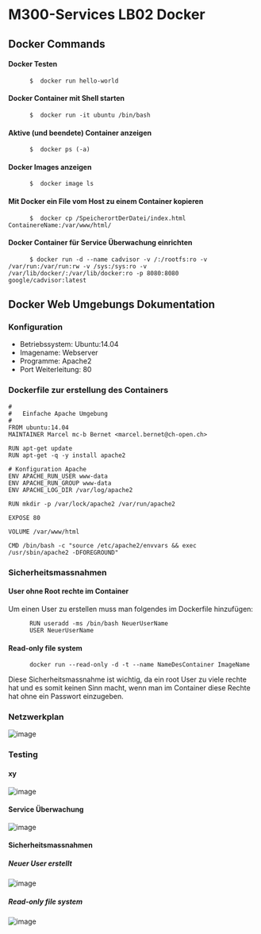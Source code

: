 # M300-Services LB02 Docker

## Docker Commands

#### Docker Testen

```Shell
      $  docker run hello-world
```

#### Docker Container mit Shell starten


```Shell
      $  docker run -it ubuntu /bin/bash
```

#### Aktive (und beendete) Container anzeigen

```Shell
      $  docker ps (-a)
```

#### Docker Images anzeigen

```Shell
      $  docker image ls
```

#### Mit Docker ein File vom Host zu einem Container kopieren

```Shell
      $  docker cp /SpeicherortDerDatei/index.html ContainereName:/var/www/html/
```

#### Docker Container für Service Überwachung einrichten

```Shell
      $ docker run -d --name cadvisor -v /:/rootfs:ro -v /var/run:/var/run:rw -v /sys:/sys:ro -v /var/lib/docker/:/var/lib/docker:ro -p 8080:8080 google/cadvisor:latest
```

## Docker Web Umgebungs Dokumentation 

### Konfiguration

* Betriebssystem: Ubuntu:14.04
* Imagename: Webserver
* Programme: Apache2
* Port Weiterleitung: 80

### Dockerfile zur erstellung des Containers

```Shell
#
#	Einfache Apache Umgebung
#
FROM ubuntu:14.04
MAINTAINER Marcel mc-b Bernet <marcel.bernet@ch-open.ch>

RUN apt-get update
RUN apt-get -q -y install apache2 

# Konfiguration Apache
ENV APACHE_RUN_USER www-data
ENV APACHE_RUN_GROUP www-data
ENV APACHE_LOG_DIR /var/log/apache2

RUN mkdir -p /var/lock/apache2 /var/run/apache2

EXPOSE 80

VOLUME /var/www/html

CMD /bin/bash -c "source /etc/apache2/envvars && exec /usr/sbin/apache2 -DFOREGROUND"
```

### Sicherheitsmassnahmen

#### User ohne Root rechte im Container

Um einen User zu erstellen muss man folgendes im Dockerfile hinzufügen:

```Shell
      RUN useradd -ms /bin/bash NeuerUserName
      USER NeuerUserName
```

#### Read-only file system

```Shell
      docker run --read-only -d -t --name NameDesContainer ImageName
```

Diese Sicherheitsmassnahme ist wichtig, da ein root User zu viele rechte hat und es somit keinen Sinn macht, wenn man im Container diese Rechte hat ohne ein Passwort einzugeben. 


### Netzwerkplan

![image](https://user-images.githubusercontent.com/78543849/114041211-9fdb8180-9884-11eb-94e3-ce224f30bcf7.png)

### Testing

#### xy

![image](https://user-images.githubusercontent.com/78543849/114039816-5a6a8480-9883-11eb-86bd-d05e0a1b303d.png)


#### Service Überwachung

![image](https://user-images.githubusercontent.com/78543849/114864094-df5c1d80-9df0-11eb-998c-f3f537fd9d07.png)

#### Sicherheitsmassnahmen

##### Neuer User erstellt

![image](https://user-images.githubusercontent.com/78543849/114873374-834ac680-9dfb-11eb-8480-40eadd409c26.png)

##### Read-only file system

![image](https://user-images.githubusercontent.com/78543849/114876107-48965d80-9dfe-11eb-926d-4ef00e0d57aa.png)





